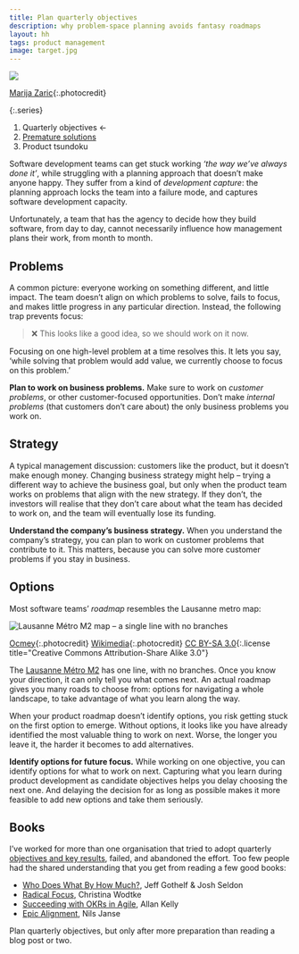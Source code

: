 ```yaml
---
title: Plan quarterly objectives
description: why problem-space planning avoids fantasy roadmaps
layout: hh
tags: product management
image: target.jpg
---
```


![](target.jpg)

[Marija Zaric](https://unsplash.com/photos/h2G3wT-aRL8){:.photocredit}

{:.series}
1. Quarterly objectives ←
2. [Premature solutions](defer-solutions)
3. Product tsundoku

Software development teams can get stuck working _‘the way we’ve always done it’_,
while struggling with a planning approach that doesn’t make anyone happy.
They suffer from a kind of _development capture_:
the planning approach locks the team into a failure mode, and captures software development capacity.

Unfortunately, a team that has the agency to decide how they build software, from day to day,
cannot necessarily influence how management plans their work, from month to month.


## Problems

A common picture: everyone working on something different, and little impact.
The team doesn’t align on which problems to solve, fails to focus,
and makes little progress in any particular direction.
Instead, the following trap prevents focus:

> ❌ This looks like a good idea, so we should work on it now.

Focusing on one high-level problem at a time resolves this.
It lets you say, ‘while solving that problem would add value, we currently choose to focus on this problem.’

**Plan to work on business problems.**
Make sure to work on _customer problems_, or other customer-focused opportunities.
Don’t make _internal problems_ (that customers don’t care about) the only business problems you work on.


## Strategy

A typical management discussion: customers like the product, but it doesn’t make enough money.
Changing business strategy might help – trying a different way to achieve the business goal,
but only when the product team works on problems that align with the new strategy.
If they don’t, the investors will realise that they don’t care about what the team has decided to work on,
and the team will eventually lose its funding.

**Understand the company’s business strategy.**
When you understand the company’s strategy,
you can plan to work on customer problems that contribute to it.
This matters, because you can solve more customer problems if you stay in business.


## Options

Most software teams’ _roadmap_ resembles the Lausanne metro map:

![Lausanne Métro M2 map – a single line with no branches](lausanne-metro.webp)

[Ocmey](https://commons.wikimedia.org/wiki/User:Ocmey){:.photocredit}
[Wikimedia](https://commons.wikimedia.org/w/index.php?curid=7716247){:.photocredit}
[CC BY-SA 3.0](https://creativecommons.org/licenses/by-sa/3.0/){:.license title="Creative Commons Attribution-Share Alike 3.0"}

The [Lausanne Métro M2](https://en.wikipedia.org/wiki/Lausanne_Métro) has one line, with no branches.
Once you know your direction, it can only tell you what comes next.
An actual roadmap gives you many roads to choose from:
options for navigating a whole landscape, to take advantage of what you learn along the way.

When your product roadmap doesn’t identify options, you risk getting stuck on the first option to emerge.
Without options, it looks like you have already identified the most valuable thing to work on next.
Worse, the longer you leave it, the harder it becomes to add alternatives.

**Identify options for future focus.**
While working on one objective, you can identify options for what to work on next.
Capturing what you learn during product development as candidate objectives helps you delay choosing the next one.
And delaying the decision for as long as possible makes it more feasible to add new options and take them seriously.


## Books

I’ve worked for more than one organisation that tried to adopt quarterly
[objectives and key results](https://en.wikipedia.org/wiki/Objectives_and_key_results),
failed, and abandoned the effort.
Too few people had the shared understanding that you get from reading a few good books:

* [Who Does What By How Much?](who-does-what-by-how-much-review), Jeff Gothelf & Josh Seldon
* [Radical Focus](radical-focus), Christina Wodtke
* [Succeeding with OKRs in Agile](agile-okrs-review), Allan Kelly
* [Epic Alignment](epic-alignment-review), Nils Janse

Plan quarterly objectives, but only after more preparation than reading a blog post or two.
